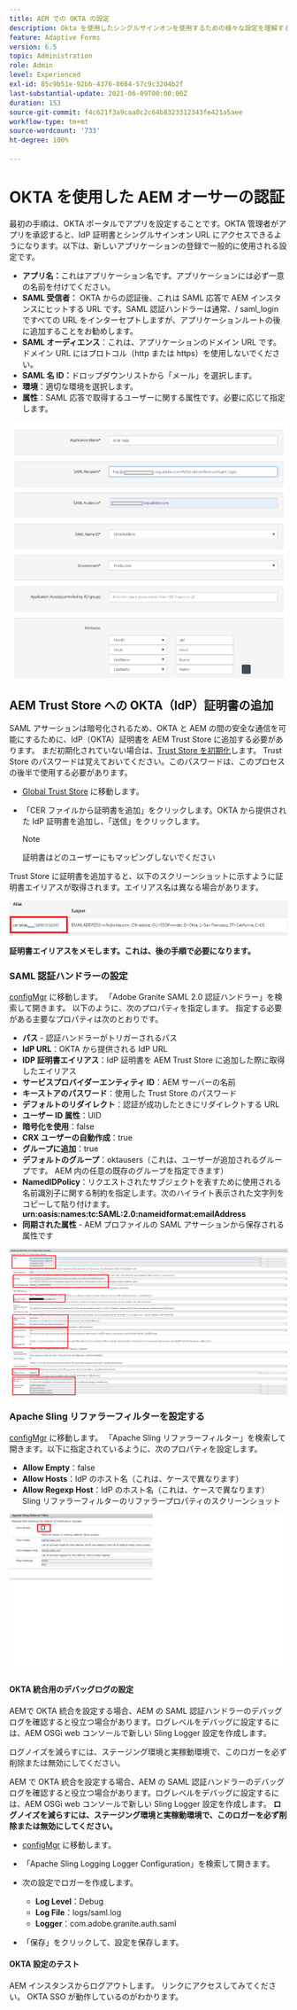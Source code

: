 ```yaml
---
title: AEM での OKTA の設定
description: Okta を使用したシングルサインオンを使用するための様々な設定を理解する
feature: Adaptive Forms
version: 6.5
topic: Administration
role: Admin
level: Experienced
exl-id: 85c9b51e-92bb-4376-8684-57c9c3204b2f
last-substantial-update: 2021-06-09T00:00:00Z
duration: 153
source-git-commit: f4c621f3a9caa8c2c64b8323312343fe421a5aee
workflow-type: tm+mt
source-wordcount: '733'
ht-degree: 100%

---
```


# OKTA を使用した AEM オーサーの認証

最初の手順は、OKTA ポータルでアプリを設定することです。OKTA 管理者がアプリを承認すると、IdP 証明書とシングルサインオン URL にアクセスできるようになります。以下は、新しいアプリケーションの登録で一般的に使用される設定です。

* **アプリ名：**&#x200B;これはアプリケーション名です。アプリケーションには必ず一意の名前を付けてください。
* **SAML 受信者：** OKTA からの認証後、これは SAML 応答で AEM インスタンスにヒットする URL です。SAML 認証ハンドラーは通常、/ saml_login ですべての URL をインターセプトしますが、アプリケーションルートの後に追加することをお勧めします。
* **SAML オーディエンス**：これは、アプリケーションのドメイン URL です。ドメイン URL にはプロトコル（http または https）を使用しないでください。
* **SAML 名 ID：**&#x200B;ドロップダウンリストから「メール」を選択します。
* **環境**：適切な環境を選択します。
* **属性**：SAML 応答で取得するユーザーに関する属性です。必要に応じて指定します。


![okta-application](assets/okta-app-settings-blurred.PNG)


## AEM Trust Store への OKTA（IdP）証明書の追加

SAML アサーションは暗号化されるため、OKTA と AEM の間の安全な通信を可能にするために、IdP（OKTA）証明書を AEM Trust Store に追加する必要があります。
まだ初期化されていない場合は、[Trust Store を初期化](http://localhost:4502/libs/granite/security/content/truststore.html)します。
Trust Store のパスワードは覚えておいてください。このパスワードは、このプロセスの後半で使用する必要があります。

* [Global Trust Store](http://localhost:4502/libs/granite/security/content/truststore.html) に移動します。
* 「CER ファイルから証明書を追加」をクリックします。OKTA から提供された IdP 証明書を追加し、「送信」をクリックします。

  >[!NOTE]
  >
  >証明書はどのユーザーにもマッピングしないでください

Trust Store に証明書を追加すると、以下のスクリーンショットに示すように証明書エイリアスが取得されます。エイリアス名は異なる場合があります。

![証明書エイリアス](assets/cert-alias.PNG)

**証明書エイリアスをメモします。これは、後の手順で必要になります。**

### SAML 認証ハンドラーの設定

[configMgr](http://localhost:4502/system/console/configMgr) に移動します。 
「Adobe Granite SAML 2.0 認証ハンドラー」を検索して開きます。
以下のように、次のプロパティを指定します。
指定する必要がある主要なプロパティは次のとおりです。

* **パス** - 認証ハンドラーがトリガーされるパス
* **IdP URL**：OKTA から提供される IdP URL
* **IDP 証明書エイリアス**：IdP 証明書を AEM Trust Store に追加した際に取得したエイリアス
* **サービスプロバイダーエンティティ ID**：AEM サーバーの名前
* **キーストアのパスワード**：使用した Trust Store のパスワード
* **デフォルトのリダイレクト**：認証が成功したときにリダイレクトする URL
* **ユーザー ID 属性**：UID
* **暗号化を使用**：false
* **CRX ユーザーの自動作成**：true
* **グループに追加**：true
* **デフォルトのグループ**：oktausers（これは、ユーザーが追加されるグループです。 AEM 内の任意の既存のグループを指定できます）
* **NamedIDPolicy**：リクエストされたサブジェクトを表すために使用される名前識別子に関する制約を指定します。次のハイライト表示された文字列をコピーして貼り付けます。**urn:oasis:names:tc:SAML:2.0:nameidformat:emailAddress**
* **同期された属性** - AEM プロファイルの SAML アサーションから保存される属性です

![saml-authentication-handler](assets/saml-authentication-settings-blurred.PNG)

### Apache Sling リファラーフィルターを設定する

[configMgr](http://localhost:4502/system/console/configMgr) に移動します。
「Apache Sling リファラーフィルター」を検索して開きます。以下に指定されているように、次のプロパティを設定します。

* **Allow Empty**：false
* **Allow Hosts**：IdP のホスト名（これは、ケースで異なります）
* **Allow Regexp Host**：IdP のホスト名（これは、ケースで異なります）
Sling リファラーフィルターのリファラープロパティのスクリーンショット

![referrer-filter](assets/okta-referrer.png)

#### OKTA 統合用のデバッグログの設定

AEMで OKTA 統合を設定する場合、AEM の SAML 認証ハンドラーのデバッグログを確認すると役立つ場合があります。ログレベルをデバッグに設定するには、AEM OSGi web コンソールで新しい Sling Logger 設定を作成します。

ログノイズを減らすには、ステージング環境と実稼動環境で、このロガーを必ず削除または無効にしてください。

AEM で OKTA 統合を設定する場合、AEM の SAML 認証ハンドラーのデバッグログを確認すると役立つ場合があります。ログレベルをデバッグに設定するには、AEM OSGi web コンソールで新しい Sling Logger 設定を作成します。
**ログノイズを減らすには、ステージング環境と実稼動環境で、このロガーを必ず削除または無効にしてください。**
* [configMgr](http://localhost:4502/system/console/configMgr) に移動します。

* 「Apache Sling Logging Logger Configuration」を検索して開きます。
* 次の設定でロガーを作成します。
   * **Log Level**：Debug
   * **Log File**：logs/saml.log
   * **Logger**：com.adobe.granite.auth.saml
* 「保存」をクリックして、設定を保存します。

#### OKTA 設定のテスト

AEM インスタンスからログアウトします。 リンクにアクセスしてみてください。 OKTA SSO が動作しているのがわかります。
